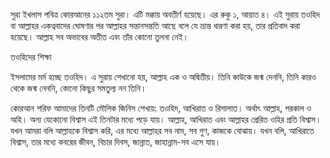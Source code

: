 সুরা ইখলাস পবিত্র কোরআনের ১১২তম সুরা। এটি মক্কায় অবতীর্ণ হয়েছে। এর রুকু ১, আয়াত ৪। এই সুরায় তওহিদ বা আল্লাহর একত্ববাদের ঘোষণার পর আল্লাহর সন্তানসন্ততি আছে বলে যে ভ্রান্ত ধারণা করা হয়, তার প্রতিবাদ করা হয়েছে। আল্লাহ সব অভাবের অতীত এবং তাঁর কোনো তুলনা নেই।

তওহিদের শিক্ষা

ইসলামের মর্ম হচ্ছে তওহিদ। এ সুরায় শেখানো হয়, আল্লাহ এক ও অদ্বিতীয়। তিনি কাউকে জন্ম দেননি, তিনি কারও থেকে জন্ম নেননি, কোনো কিছুর সমতুল্য নন তিনি।

কোরআন শরিফ আমাদের তিনটি মৌলিক জিনিস শেখায়: তওহিদ, আখিরাত ও রিসালাত। অর্থাৎ আল্লাহ, পরকাল ও অহি। অন্য যেকোনো বিশ্বাস এই তিনটার মধ্যে পড়ে যায়। আল্লাহ, আখিরাত এবং আল্লাহর প্রেরিত ওহির প্রতি বিশ্বাস। যখন আমরা বলি আল্লাহকে বিশ্বাস করি, এর মধ্যে আল্লাহর সব নাম, সব গুণ, কাজকে বোঝায়। যখন বলি, আখিরাতে বিশ্বাস, তার মধ্যে কবরের জীবন, বিচার দিবস, জান্নাত, জাহান্নাম-সব এসে যায়।
